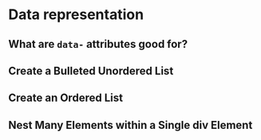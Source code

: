 # Data representation

## What are `data-` attributes good for?

## Create a Bulleted Unordered List

## Create an Ordered List

## Nest Many Elements within a Single div Element

